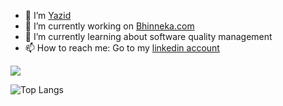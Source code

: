 - 👋  I’m [Yazid](https://github.com/yazidisme)
- 🔭  I’m currently working on [Bhinneka.com](https://www.bhinneka.com/)
- 🌱  I’m currently learning about software quality management
- 📫  How to reach me: Go to my [linkedin account](https://www.linkedin.com/in/yazidisme/)

![](https://komarev.com/ghpvc/?username=yazidisme&color=blue&style=plastic)

![Top Langs](https://github-readme-stats.vercel.app/api/top-langs/?username=yazidisme&theme=dark&layout=compact)

<!--
**yazidisme/yazidisme** is a ✨ _special_ ✨ repository because its `README.md` (this file) appears on your GitHub profile.
You can click the Preview link to take a look at your changes.
-->
